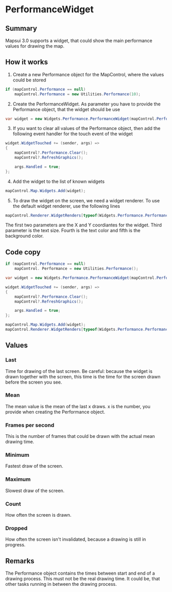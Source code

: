 # PerformanceWidget

## Summary

Mapsui 3.0 supports a widget, that could show the main performance values for drawing the map.

## How it works

1. Create a new Performance object for the MapControl, where the values could be stored

```csharp
if (mapControl.Performance == null)
    mapControl.Performance = new Utilities.Performance(10);
```

2. Create the PerformanceWidget. As parameter you have to provide the Performance object, that the widget should be use

```csharp
var widget = new Widgets.Performance.PerformanceWidget(mapControl.Performance);
```

3. If you want to clear all values of the Performance object, then add the following event handler for the touch event of the widget

```csharp
widget.WidgetTouched += (sender, args) =>
{
    mapControl?.Performance.Clear();
    mapControl?.RefreshGraphics();

    args.Handled = true;
};
```

4. Add the widget to the list of known widgets

```csharp
mapControl.Map.Widgets.Add(widget);
```

5. To draw the widget on the screen, we need a widget renderer. To use the default widget renderer, use the following lines

```csharp
mapControl.Renderer.WidgetRenders[typeof(Widgets.Performance.PerformanceWidget)] = new Rendering.Skia.SkiaWidgets.PerformanceWidgetRenderer(10, 10, 12, SkiaSharp.SKColors.Black, SkiaSharp.SKColors.White);
```

The first two parameters are the X and Y coordiantes for the widget. Third parameter is the text size. Fourth is the text color and fifth is the background color.
## Code copy

```csharp
if (mapControl.Performance == null)
    mapControl. Performance = new Utilities.Performance();

var widget = new Widgets.Performance.PerformanceWidget(mapControl.Performance);

widget.WidgetTouched += (sender, args) =>
{
    mapControl?.Performance.Clear();
    mapControl?.RefreshGraphics();

    args.Handled = true;
};

mapControl.Map.Widgets.Add(widget);
mapControl.Renderer.WidgetRenders[typeof(Widgets.Performance.PerformanceWidget)] = new Rendering.Skia.SkiaWidgets.PerformanceWidgetRenderer(10, 10, 12, SkiaSharp.SKColors.Black, SkiaSharp.SKColors.White);
```

## Values

### Last

Time for drawing of the last screen. Be careful: because the widget is drawn together with the screen, this time is the time for the screen drawn before the screen you see.

### Mean

The mean value is the mean of the last x draws. x is the number, you provide when creating the Performance object.

### Frames per second

This is the number of frames that could be drawn with the actual mean drawing time.

### Minimum

Fastest draw of the screen.

### Maximum

Slowest draw of the screen.

### Count

How often the screen is drawn.

### Dropped

How often the screen isn't invalidated, because a drawing is still in progress.

## Remarks

The Performance object contains the times between start and end of a drawing process. This must not be the real drawing time. It could be, that other tasks running in between the drawing process.

